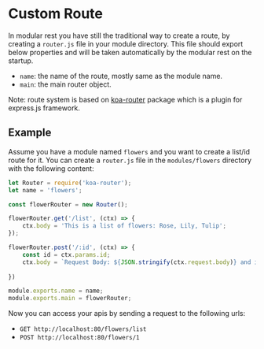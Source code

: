 # Custom Route
In modular rest you have still the traditional way to create a route, by creating a `router.js` file in your module directory. This file should export below properties and will be taken automatically by the modular rest on the startup.

- `name`: the name of the route, mostly same as the module name.
- `main`: the main router object.

Note: route system is based on [koa-router](https://github.com/koajs/router/blob/master/API.md) package which is a plugin for express.js framework.

## Example
Assume you have a module named `flowers` and you want to create a list/id route for it. You can create a `router.js` file in the `modules/flowers` directory with the following content:

```js
let Router = require('koa-router');
let name = 'flowers';

const flowerRouter = new Router();

flowerRouter.get('/list', (ctx) => {
	ctx.body = 'This is a list of flowers: Rose, Lily, Tulip';
});

flowerRouter.post('/:id', (ctx) => {
	const id = ctx.params.id;
	ctx.body = `Request Body: ${JSON.stringify(ctx.request.body)} and id: ${id}`;
    
})

module.exports.name = name;
module.exports.main = flowerRouter;
```

Now you can access your apis by sending a request to the following urls:
- `GET http://localhost:80/flowers/list`
- `POST http://localhost:80/flowers/1`



